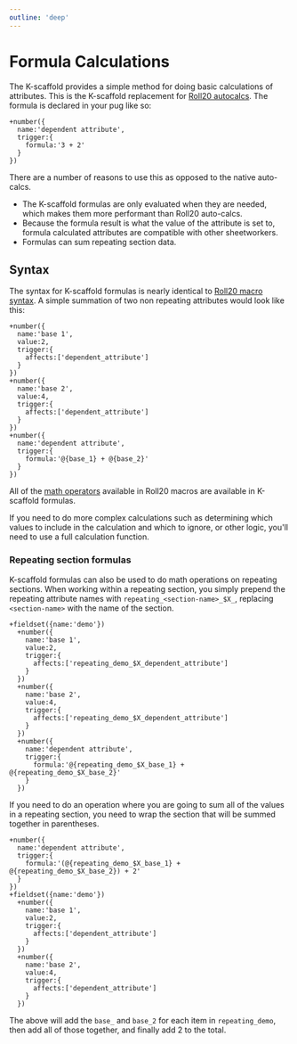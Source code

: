 ```yaml
---
outline: 'deep'
---
```

# Formula Calculations
The K-scaffold provides a simple method for doing basic calculations of attributes. This is the K-scaffold replacement for [Roll20 autocalcs](https://wiki.roll20.net/Building_Character_Sheets/Auto-Calc). The formula is declared in your pug like so:
```pug
+number({
  name:'dependent attribute',
  trigger:{
    formula:'3 + 2'
  }
})
```
There are a number of reasons to use this as opposed to the native auto-calcs.
- The K-scaffold formulas are only evaluated when they are needed, which makes them more performant than Roll20 auto-calcs.
- Because the formula result is what the value of the attribute is set to, formula calculated attributes are compatible with other sheetworkers.
- Formulas can sum repeating section data.
## Syntax
The syntax for K-scaffold formulas is nearly identical to [Roll20 macro syntax](https://wiki.roll20.net/Complete_Guide_to_Macros_%26_Rolls#Character_Attributes). A simple summation of two non repeating attributes would look like this:
```pug
+number({
  name:'base 1',
  value:2,
  trigger:{
    affects:['dependent_attribute']
  }
})
+number({
  name:'base 2',
  value:4,
  trigger:{
    affects:['dependent_attribute']
  }
})
+number({
  name:'dependent attribute',
  trigger:{
    formula:'@{base_1} + @{base_2}'
  }
})
```
All of the [math operators](https://wiki.roll20.net/Dice_Reference#Math_Operators_and_Functions) available in Roll20 macros are available in K-scaffold formulas.

If you need to do more complex calculations such as determining which values to include in the calculation and which to ignore, or other logic, you'll need to use a full calculation function.
### Repeating section formulas
K-scaffold formulas can also be used to do math operations on repeating sections. When working within a repeating section, you simply prepend the repeating attribute names with `repeating_<section-name>_$X_`, replacing `<section-name>` with the name of the section.
```pug
+fieldset({name:'demo'})
  +number({
    name:'base 1',
    value:2,
    trigger:{
      affects:['repeating_demo_$X_dependent_attribute']
    }
  })
  +number({
    name:'base 2',
    value:4,
    trigger:{
      affects:['repeating_demo_$X_dependent_attribute']
    }
  })
  +number({
    name:'dependent attribute',
    trigger:{
      formula:'@{repeating_demo_$X_base_1} + @{repeating_demo_$X_base_2}'
    }
  })
```
If you need to do an operation where you are going to sum all of the values in a repeating section, you need to wrap the section that will be summed together in parentheses.
```pug
+number({
  name:'dependent attribute',
  trigger:{
    formula:'(@{repeating_demo_$X_base_1} + @{repeating_demo_$X_base_2}) + 2'
  }
})
+fieldset({name:'demo'})
  +number({
    name:'base 1',
    value:2,
    trigger:{
      affects:['dependent_attribute']
    }
  })
  +number({
    name:'base 2',
    value:4,
    trigger:{
      affects:['dependent_attribute']
    }
  })
```
The above will add the `base_` and `base_2` for each item in `repeating_demo`, then add all of those together, and finally add 2 to the total.